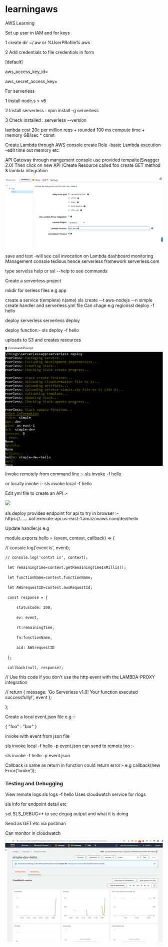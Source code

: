 # learningaws
AWS Learning

Set up user in IAM and for keys

1 create dir ~/.aw  or %UserPRofile%\.aws

2 Add credentials to file credentials in form

[default]

aws_access_key_id=

aws_secret_access_key=

For serverless 

1 Install node.s > v6

2 Install serverless : npm install -g serverless

3 Check installed : serverless --version 

lambda cost 20c per million reqs + rounded 100 ms compute time + memory GB/sec * const

Create Lambda through AWS console create Role -basic Lambda execution -edit time out memory etc

API Gateway through mangement console use provided tempalte(Swagger 2.0)
Then click on new API /Create Resource called foo create GET method & lambda integration


![](images/apigatewayLambda.PNG)


save and test -will see call invocation on Lambda dashboard monitoring
Management console tedious hence serverless framework serverless.com

type servelss help or ssl --help to see commands

Create a serverless project

mkdir for serless files e.g app

create a service t(emplete) n(ame)
sls create --t aws-nodejs --n simple
create handler and serverless.yml file Can chage e.g regionssl deploy -f hello

deploy serverless
serverless deploy

deploy function:-
sls deploy -f hello

uploads to S3 and creates resources

![](images/serverlessdeploy.PNG)

Invoke remotely from command line :-
sls invoke -f hello


or locally invoke :-
sls invoke local -f hello

Edit yml file to create an API :-

![](createAPI.PNG)


sls deploy
provides endpoint for api to try in browser :-
 https://.......uof.execute-api.us-east-1.amazonaws.com/dev/hello
 
 Update handler.js e.g 
 
module.exports.hello = (event, context, callback) => {

   // console.log('event is', event);
   
	// console.log('contxt is', context);
	
	 let remainingTime=context.getRemainingTimeInMillis();
	 
	 let functionName=context.functionName;
	 
	 let AWSrequestID=context.awsRequestId;
	 
	 const response = {
	 
		 statusCode: 200,
		 
		 ev: event,
		 
		 rt:remainingTime,
		 
		 fn:functionName,
		 
	     aid: AWSrequestID
	     
	 };
	 
	 callback(null, response);
 
  // Use this code if you don't use the http event with the LAMBDA-PROXY integration
  
  // return { message: 'Go Serverless v1.0! Your function executed successfully!', event };
  
};

Create a local event,json file e.g :-

{
"foo" : "bar"
}

invoke with event from json file

sls invoke local -f hello -p event.json
can send to remote too :-

sls invoke  -f hello -p event.json

Callback is same as return in function could return error:-
e.g callback(new Error('broke'));

<h3> Testing and Debugging </h3>

View remote logs sls logs -f hello
Uses cloudwatch service for rlogs

sls info
for endpoint detail etc

set SLS_DEBUG=*  to see degug output and what it is doing

Send as GET etc via postman

Can monitor in cloudwatch

![](images/monitorigLambdaOnCloudWatch.PNG)



